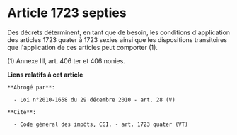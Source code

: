 # Article 1723 septies

Des décrets déterminent, en tant que de besoin, les conditions d'application des articles 1723 quater à 1723 sexies ainsi que
les dispositions transitoires que l'application de ces articles peut comporter (1). 

(1) Annexe III, art. 406 ter et 406 nonies.

**Liens relatifs à cet article**

	**Abrogé par**:

	  - Loi n°2010-1658 du 29 décembre 2010 - art. 28 (V)

	**Cite**:

	  - Code général des impôts, CGI. - art. 1723 quater (VT)
